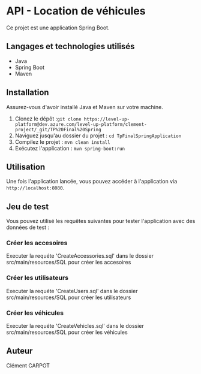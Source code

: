 # API - Location de véhicules

Ce projet est une application Spring Boot.

## Langages et technologies utilisés

- Java
- Spring Boot
- Maven

## Installation

Assurez-vous d'avoir installé Java et Maven sur votre machine.

1. Clonez le dépôt :`git clone https://level-up-platform@dev.azure.com/level-up-platform/clement-project/_git/TP%20Final%20Spring`
2. Naviguez jusqu'au dossier du projet : `cd TpFinalSpringApplication`
3. Compilez le projet : `mvn clean install`
4. Exécutez l'application : `mvn spring-boot:run`

## Utilisation

Une fois l'application lancée, vous pouvez accéder à l'application via `http://localhost:8080`.

## Jeu de test

Vous pouvez utilisé les requêtes suivantes pour tester l'application avec des données de test :

### Créer les accesoires

Executer la requéte 'CreateAccessories.sql' dans le dossier src/main/resources/SQL pour créer les accesoires

### Créer les utilisateurs

Executer la requéte 'CreateUsers.sql' dans le dossier src/main/resources/SQL pour créer les utilisateurs

### Créer les véhicules

Executer la requéte 'CreateVehicles.sql' dans le dossier src/main/resources/SQL pour créer les véhicules


## Auteur
Clément CARPOT
